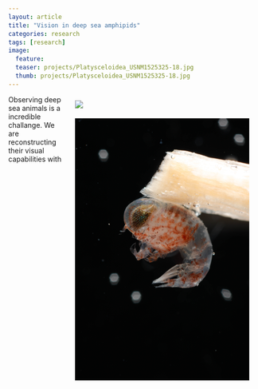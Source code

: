 ```yaml
---
layout: article
title: "Vision in deep sea amphipids"
categories: research
tags: [research]
image:
  feature: 
  teaser: projects/Platysceloidea_USNM1525325-18.jpg
  thumb: projects/Platysceloidea_USNM1525325-18.jpg
---
```

<img class="philprofile" src= "{{'/images/xx.png' | prepend: site.baseurl }}"  align='right' width="350" hspace="20" vspace="10">
<img src='/images/projects/Platysceloidea_USNM1525325-18.jpg' align='right' width="350" hspace="20" vspace="10">
Observing deep sea animals is a incredible challange. We are reconstructing their visual capabilities with 
